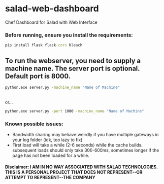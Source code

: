 # salad-web-dashboard
Chef Dashboard for Salad with Web Interface


### Before running, ensure you install the requirements:
```cmd
pip install flask flask-cors bleach
```

## To run the webserver, you need to supply a machine name. The server port is optional. Default port is 8000.

```cmd
python.exe server.py -machine_name "Name of Machine"
```
<br>
or...<br>

```cmd
python.exe server.py -port 1000 -machine_name "Name of Machine"
```

### Known possible issues:
- Bandwidth sharing may behave weirdly if you have multiple gateways in your log folder (idk, too lazy to fix)
- First load will take a while (2-6 seconds) while the cache builds. subsequent loads should only take 300-600ms, sometimes longer if the page has not been loaded for a while.

#### Disclaimer: I AM IN NO WAY ASSOCIATED WITH SALAD TECHNOLOGIES. THIS IS A PERSONAL PROJECT THAT DOES NOT REPRESENT--OR ATTEMPT TO REPRESENT--THE COMPANY
